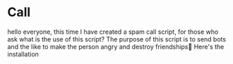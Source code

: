 # Call
hello everyone, this time I have created a spam call script, for those who ask what is the use of this script? The purpose of this script is to send bots and the like to make the person angry and destroy friendships🗿  Here's the installation

